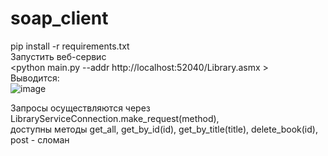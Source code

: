 # soap_client
pip install -r requirements.txt  
Запустить веб-сервис  
<python main.py --addr http://localhost:52040/Library.asmx >  
Выводится:  
![image](https://github.com/artemtitov1/soap_client/assets/113107946/69e35866-5933-45d4-80fd-4aee1c03838b)

Запросы осуществляются через LibraryServiceConnection.make_request(method),  
доступны методы get_all, get_by_id(id), get_by_title(title), delete_book(id),  
post - сломан  
